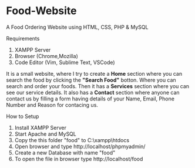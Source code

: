 # Food-Website
A Food Ordering Website using HTML, CSS, PHP & MySQL

Requirements
1. XAMPP Server
2. Browser (Chrome,Mozilla)
3. Code Editor (Vim, Sublime Text, VSCode)

It is a small website, where I try to create a **Home** section where you can search the food by clicking the **"Search Food"** botton. Where you can search and order your foods. Then it has a **Services** section where you can see our service details. It also has a **Contact** section where anyone can contact us by filling a form having details of your Name, Email, Phone Number and Reason for contacing us.

How to Setup
1. Install XAMPP Server
2. Start Apache and MySQL
3. Copy the this folder "food" to C:\xampp\htdocs
4. Open browser and type http://localhost/phpmyadmin/
5. Create a new Database with name "food"
6. To open the file in browser type
 http://localhost/food
